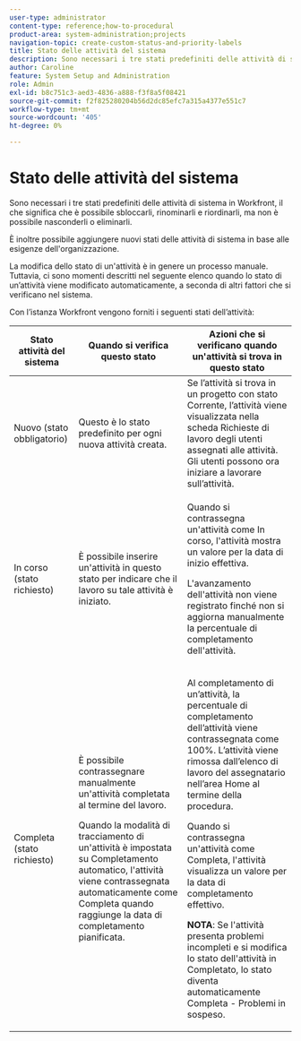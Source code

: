 ```yaml
---
user-type: administrator
content-type: reference;how-to-procedural
product-area: system-administration;projects
navigation-topic: create-custom-status-and-priority-labels
title: Stato delle attività del sistema
description: Sono necessari i tre stati predefiniti delle attività di sistema in Workfront, il che significa che è possibile sbloccarli, rinominarli e riordinarli, ma non è possibile nasconderli o eliminarli. È inoltre possibile aggiungere nuovi stati delle attività di sistema in base alle esigenze dell'organizzazione. La modifica dello stato di un'attività è in genere un processo manuale, ma talvolta lo stato di un'attività viene modificato automaticamente, a seconda di altri fattori che si verificano nel sistema.
author: Caroline
feature: System Setup and Administration
role: Admin
exl-id: b8c751c3-aed3-4836-a888-f3f8a5f08421
source-git-commit: f2f825280204b56d2dc85efc7a315a4377e551c7
workflow-type: tm+mt
source-wordcount: '405'
ht-degree: 0%

---
```


# Stato delle attività del sistema

Sono necessari i tre stati predefiniti delle attività di sistema in Workfront, il che significa che è possibile sbloccarli, rinominarli e riordinarli, ma non è possibile nasconderli o eliminarli.

È inoltre possibile aggiungere nuovi stati delle attività di sistema in base alle esigenze dell&#39;organizzazione.

La modifica dello stato di un&#39;attività è in genere un processo manuale. Tuttavia, ci sono momenti descritti nel seguente elenco quando lo stato di un’attività viene modificato automaticamente, a seconda di altri fattori che si verificano nel sistema.

Con l’istanza Workfront vengono forniti i seguenti stati dell’attività:

<table style="table-layout:auto"> 
 <col> 
 <col> 
 <col> 
 <thead> 
  <tr> 
   <th>Stato attività del sistema</th> 
   <th>Quando si verifica questo stato</th> 
   <th>Azioni che si verificano quando un'attività si trova in questo stato</th> 
  </tr> 
 </thead> 
 <tbody> 
  <tr> 
   <td>Nuovo (stato obbligatorio)</td> 
   <td>Questo è lo stato predefinito per ogni nuova attività creata.</td> 
   <td>Se l’attività si trova in un progetto con stato Corrente, l’attività viene visualizzata nella scheda Richieste di lavoro degli utenti assegnati alle attività. Gli utenti possono ora iniziare a lavorare sull’attività.</td> 
  </tr> 
  <tr> 
   <td>In corso (stato richiesto)</td> 
   <td>È possibile inserire un'attività in questo stato per indicare che il lavoro su tale attività è iniziato.</td> 
   <td> <p>Quando si contrassegna un'attività come In corso, l'attività mostra un valore per la data di inizio effettiva.</p> <p>L'avanzamento dell'attività non viene registrato finché non si aggiorna manualmente la percentuale di completamento dell'attività.</p> </td> 
  </tr> 
  <tr> 
   <td>Completa (stato richiesto)</td> 
   <td> <p>È possibile contrassegnare manualmente un'attività completata al termine del lavoro.</p> <p>Quando la modalità di tracciamento di un'attività è impostata su Completamento automatico, l'attività viene contrassegnata automaticamente come Completa quando raggiunge la data di completamento pianificata.</p> </td> 
   <td> <p>Al completamento di un’attività, la percentuale di completamento dell’attività viene contrassegnata come 100%. L’attività viene rimossa dall’elenco di lavoro del assegnatario nell’area Home al termine della procedura.</p> <p>Quando si contrassegna un'attività come Completa, l'attività visualizza un valore per la data di completamento effettivo.</p> <p><b>NOTA</b>: Se l'attività presenta problemi incompleti e si modifica lo stato dell'attività in Completato, lo stato diventa automaticamente Completa - Problemi in sospeso.</p> </td> 
  </tr> 
 </tbody> 
</table>
